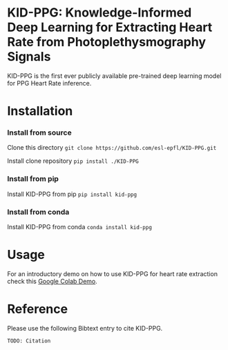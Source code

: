 # KID-PPG: Knowledge-Informed Deep Learning for Extracting Heart Rate from Photoplethysmography Signals 

KID-PPG is the first ever publicly available pre-trained deep learning model for PPG Heart Rate inference.

# Installation

### Install from source
Clone this directory
`git clone https://github.com/esl-epfl/KID-PPG.git`

Install clone repository
`pip install ./KID-PPG`

### Install from pip
Install KID-PPG from pip
`pip install kid-ppg`

### Install from conda
Install KID-PPG from conda
`conda install kid-ppg`

# Usage

For an introductory demo on how to use KID-PPG for heart rate extraction check this [Google Colab Demo](https://colab.research.google.com/drive/1I7lP_elVuzf3sn2Tlm0QsgarUR0_9z-l?usp=share_link).

# Reference

Please use the following Bibtext entry to cite KID-PPG.

```
TODO: Citation
```